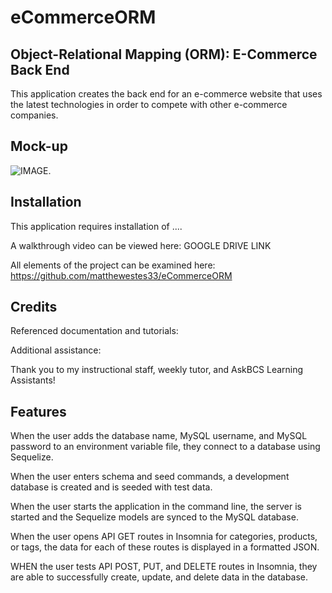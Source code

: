 # eCommerceORM

## Object-Relational Mapping (ORM): E-Commerce Back End

This application creates the back end for an e-commerce website that uses the latest technologies in order to compete with other e-commerce companies.

## Mock-up

![IMAGE.](./images/IMAGE.jpg)

## Installation

This application requires installation of .... 

A walkthrough video can be viewed here: GOOGLE DRIVE LINK

All elements of the project can be examined here: https://github.com/matthewestes33/eCommerceORM 

## Credits

Referenced documentation and tutorials:



Additional assistance:

Thank you to my instructional staff, weekly tutor, and AskBCS Learning Assistants!

## Features

When the user adds the database name, MySQL username, and MySQL password to an environment variable file, they connect to a database using Sequelize.

When the user enters schema and seed commands, a development database is created and is seeded with test data.

When the user starts the application in the command line, the server is started and the Sequelize models are synced to the MySQL database.

When the user opens API GET routes in Insomnia for categories, products, or tags, the data for each of these routes is displayed in a formatted JSON.

WHEN the user tests API POST, PUT, and DELETE routes in Insomnia, they are able to successfully create, update, and delete data in the database.
